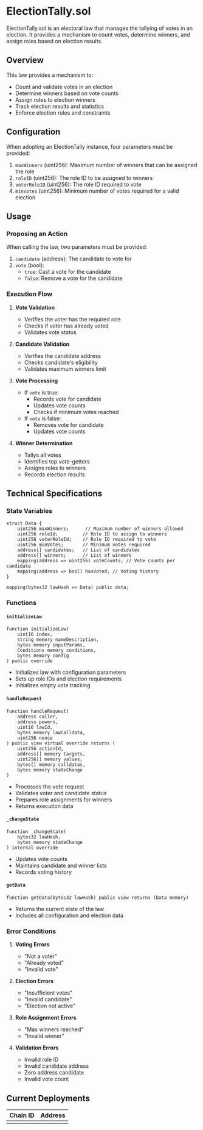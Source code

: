 # ElectionTally.sol

ElectionTally.sol is an electoral law that manages the tallying of votes in an election. It provides a mechanism to count votes, determine winners, and assign roles based on election results.

## Overview

This law provides a mechanism to:
- Count and validate votes in an election
- Determine winners based on vote counts
- Assign roles to election winners
- Track election results and statistics
- Enforce election rules and constraints

## Configuration

When adopting an ElectionTally instance, four parameters must be provided:

1. `maxWinners` (uint256): Maximum number of winners that can be assigned the role
2. `roleID` (uint256): The role ID to be assigned to winners
3. `voterRoleID` (uint256): The role ID required to vote
4. `minVotes` (uint256): Minimum number of votes required for a valid election

## Usage

### Proposing an Action

When calling the law, two parameters must be provided:

1. `candidate` (address): The candidate to vote for
2. `vote` (bool): 
   - `true`: Cast a vote for the candidate
   - `false`: Remove a vote for the candidate

### Execution Flow

1. **Vote Validation**
   - Verifies the voter has the required role
   - Checks if voter has already voted
   - Validates vote status

2. **Candidate Validation**
   - Verifies the candidate address
   - Checks candidate's eligibility
   - Validates maximum winners limit

3. **Vote Processing**
   - If `vote` is true:
     - Records vote for candidate
     - Updates vote counts
     - Checks if minimum votes reached
   - If `vote` is false:
     - Removes vote for candidate
     - Updates vote counts

4. **Winner Determination**
   - Tallys all votes
   - Identifies top vote-getters
   - Assigns roles to winners
   - Records election results

## Technical Specifications

### State Variables

```solidity
struct Data {
    uint256 maxWinners;      // Maximum number of winners allowed
    uint256 roleId;         // Role ID to assign to winners
    uint256 voterRoleId;    // Role ID required to vote
    uint256 minVotes;       // Minimum votes required
    address[] candidates;   // List of candidates
    address[] winners;      // List of winners
    mapping(address => uint256) voteCounts; // Vote counts per candidate
    mapping(address => bool) hasVoted; // Voting history
}

mapping(bytes32 lawHash => Data) public data;
```

### Functions

#### `initializeLaw`
```solidity
function initializeLaw(
    uint16 index,
    string memory nameDescription,
    bytes memory inputParams,
    Conditions memory conditions,
    bytes memory config
) public override
```
- Initializes law with configuration parameters
- Sets up role IDs and election requirements
- Initializes empty vote tracking

#### `handleRequest`
```solidity
function handleRequest(
    address caller,
    address powers,
    uint16 lawId,
    bytes memory lawCalldata,
    uint256 nonce
) public view virtual override returns (
    uint256 actionId,
    address[] memory targets,
    uint256[] memory values,
    bytes[] memory calldatas,
    bytes memory stateChange
)
```
- Processes the vote request
- Validates voter and candidate status
- Prepares role assignments for winners
- Returns execution data

#### `_changeState`
```solidity
function _changeState(
    bytes32 lawHash,
    bytes memory stateChange
) internal override
```
- Updates vote counts
- Maintains candidate and winner lists
- Records voting history

#### `getData`
```solidity
function getData(bytes32 lawHash) public view returns (Data memory)
```
- Returns the current state of the law
- Includes all configuration and election data

### Error Conditions

1. **Voting Errors**
   - "Not a voter"
   - "Already voted"
   - "Invalid vote"

2. **Election Errors**
   - "Insufficient votes"
   - "Invalid candidate"
   - "Election not active"

3. **Role Assignment Errors**
   - "Max winners reached"
   - "Invalid winner"

4. **Validation Errors**
   - Invalid role ID
   - Invalid candidate address
   - Zero address candidate
   - Invalid vote count

## Current Deployments

| Chain ID | Address  |
| -------  | -------- | 
|          |          | 




